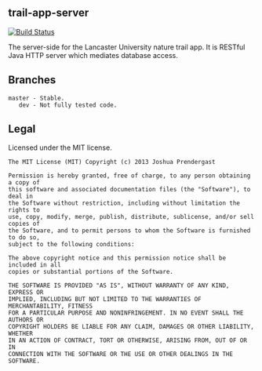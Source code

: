 trail-app-server
---------
[![Build Status](http://prenderj.co.uk:8080/buildStatus/icon?job=trail-app-server)](http://prenderj.co.uk:8080/job/trail-app-server/)

The server-side for the Lancaster University nature trail app. It is RESTful Java HTTP server which mediates database access.  

Branches
--------
    master - Stable.  
       dev - Not fully tested code.

Legal
-----
Licensed under the MIT license.

    The MIT License (MIT) Copyright (c) 2013 Joshua Prendergast

    Permission is hereby granted, free of charge, to any person obtaining a copy of
    this software and associated documentation files (the "Software"), to deal in
    the Software without restriction, including without limitation the rights to
    use, copy, modify, merge, publish, distribute, sublicense, and/or sell copies of
    the Software, and to permit persons to whom the Software is furnished to do so,
    subject to the following conditions:
    
    The above copyright notice and this permission notice shall be included in all
    copies or substantial portions of the Software.
    
    THE SOFTWARE IS PROVIDED "AS IS", WITHOUT WARRANTY OF ANY KIND, EXPRESS OR
    IMPLIED, INCLUDING BUT NOT LIMITED TO THE WARRANTIES OF MERCHANTABILITY, FITNESS
    FOR A PARTICULAR PURPOSE AND NONINFRINGEMENT. IN NO EVENT SHALL THE AUTHORS OR
    COPYRIGHT HOLDERS BE LIABLE FOR ANY CLAIM, DAMAGES OR OTHER LIABILITY, WHETHER
    IN AN ACTION OF CONTRACT, TORT OR OTHERWISE, ARISING FROM, OUT OF OR IN
    CONNECTION WITH THE SOFTWARE OR THE USE OR OTHER DEALINGS IN THE SOFTWARE.
